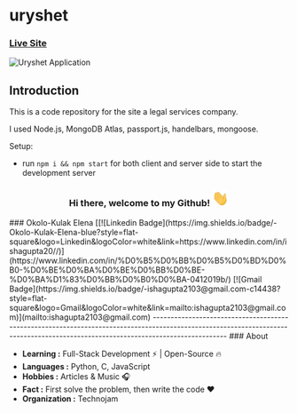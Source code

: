 # uryshet 

### [Live Site](https://fathomless-forest-22194.herokuapp.com/services)

![Uryshet Application](https://i.ibb.co/zXgBCXB/2020-09-13-14-38-20.png)

## Introduction
This is a code repository for the site a legal services company.

I used Node.js, MongoDB Atlas, passport.js, handelbars, mongoose. 

Setup:
- run ```npm i && npm start``` for both client and server side to start the development server


<div align="center">

  ### Hi there, welcome to my Github! <img src="https://github.com/ABSphreak/ABSphreak/blob/master/gifs/Hi.gif" width="30px">
  
</div>  
### Okolo-Kulak Elena
[[![Linkedin Badge](https://img.shields.io/badge/-Okolo-Kulak-Elena-blue?style=flat-square&logo=Linkedin&logoColor=white&link=https://www.linkedin.com/in/ishagupta20//)](https://www.linkedin.com/in/%D0%B5%D0%BB%D0%B5%D0%BD%D0%B0-%D0%BE%D0%BA%D0%BE%D0%BB%D0%BE-%D0%BA%D1%83%D0%BB%D0%B0%D0%BA-0412019b/) [![Gmail Badge](https://img.shields.io/badge/-ishagupta2103@gmail.com-c14438?style=flat-square&logo=Gmail&logoColor=white&link=mailto:ishagupta2103@gmail.com)](mailto:ishagupta2103@gmail.com)
---------------------------------------------------------------------------------------------------------------------------------------------------------------------------------
### About

-  **Learning :** Full-Stack Development :zap: | Open-Source :fire:	
-  **Languages :** Python, C, JavaScript
-  **Hobbies :** Articles & Music :headphones:
-  **Fact :** First solve the problem, then write the code :heart: 
-  **Organization :** Technojam
